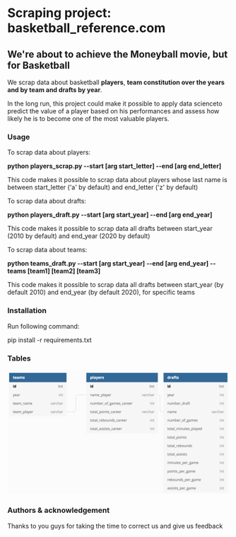 # Scraping project: basketball_reference.com
## We're about to achieve the Moneyball movie, but for Basketball

<p>We scrap data about basketball <strong>players</strong>, <strong>team constitution over the years and by team </strong>
 <strong> and drafts by year</strong>.
<p>In the long run, this project could make it possible to apply data scienceto predict the value of a player
based on his performances and assess how likely he is to become one of the most valuable players.</p>

### Usage
<p>To scrap data about players:</p>
<nano> <strong>python players_scrap.py --start [arg start_letter] --end [arg end_letter]</strong></nano>
<p>This code makes it possible to scrap data about players whose last name is between start_letter ('a' by default)
and end_letter ('z' by default)</p>
<p></p>
<p>To scrap data about drafts:</p>
<nano> <strong>python players_draft.py --start [arg start_year] --end [arg end_year]</strong></nano>
<p>This code makes it possible to scrap data all drafts between start_year (2010 by default)
and end_year (2020 by default)</p>
<p>To scrap data about teams:</p>
<nano> <strong>python teams_draft.py --start [arg start_year] --end [arg end_year] --teams [team1] [team2] [team3] </strong></nano>
<p>This code makes it possible to scrap data all drafts between start_year (by default 2010)
and end_year (by default 2020), for specific teams</p>

### Installation
<p>Run following command:</p>
<nano>pip install -r requirements.txt</nano>

### Tables
<p align="center"><img src="image_tables.pdf"></p>

### Authors & acknowledgement
<p>Thanks to you guys for taking the time to correct us and give us feedback</p>

